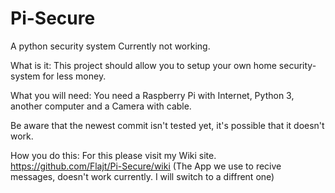 # Pi-Secure
A python security system
Currently not working.

What is it:
This project should allow you to setup your own home security-system for less money.

What you will need:
You need a Raspberry Pi with Internet, Python 3, another computer and a Camera with cable.

Be aware that the newest commit isn't tested yet, it's possible that it doesn't work.

How you do this:
For this please visit my Wiki site.
https://github.com/Flajt/Pi-Secure/wiki (The App we use to recive messages, doesn't work currently. I will switch to a diffrent one)
